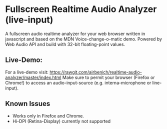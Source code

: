 # Fullscreen Realtime Audio Analyzer (live-input)
A fullscreen audio realtime analyzer for your web browser written in javascript and based on the MDN Voice-change-o-matic demo. Powered by Web Audio API and build with 32-bit floating-point values.

## Live-Demo:
For a live-demo visit:
https://rawgit.com/airbenich/realtime-audio-analyzer/master/index.html
Make sure to permit your browser (Firefox or Chrome!) to access an audio-input-source (e.g. interna-microphone or line-input).

## Known Issues
- Works only in Firefox and Chrome.
- Hi-DPI (Retina-Display) currently not supported
